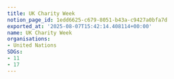 ```yaml
---
title: UK Charity Week
notion_page_id: 1edd6625-c679-8051-b43a-c9427a0bfa7d
exported_at: '2025-08-07T15:42:14.408114+00:00'
name: UK Charity Week
organisations:
- United Nations
SDGs:
- 11
- 17
---
```



